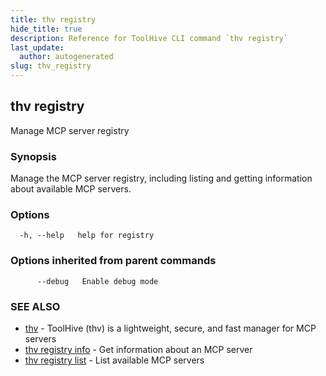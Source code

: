 ```yaml
---
title: thv registry
hide_title: true
description: Reference for ToolHive CLI command `thv registry`
last_update:
  author: autogenerated
slug: thv_registry
---
```


## thv registry

Manage MCP server registry

### Synopsis

Manage the MCP server registry, including listing and getting information about available MCP servers.

### Options

```
  -h, --help   help for registry
```

### Options inherited from parent commands

```
      --debug   Enable debug mode
```

### SEE ALSO

* [thv](thv.md)	 - ToolHive (thv) is a lightweight, secure, and fast manager for MCP servers
* [thv registry info](thv_registry_info.md)	 - Get information about an MCP server
* [thv registry list](thv_registry_list.md)	 - List available MCP servers

